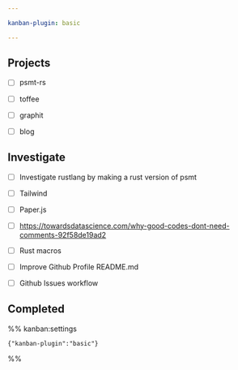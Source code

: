 ```yaml
---

kanban-plugin: basic

---
```


## Projects

- [ ] psmt-rs
- [ ] toffee
- [ ] graphit
- [ ] blog


## Investigate

- [ ] Investigate rustlang by making a rust version of psmt
- [ ] Tailwind
- [ ] Paper.js
- [ ] https://towardsdatascience.com/why-good-codes-dont-need-comments-92f58de19ad2
- [ ] Rust macros
- [ ] Improve Github Profile README.md
- [ ] Github Issues workflow


## Completed





%% kanban:settings
```
{"kanban-plugin":"basic"}
```
%%